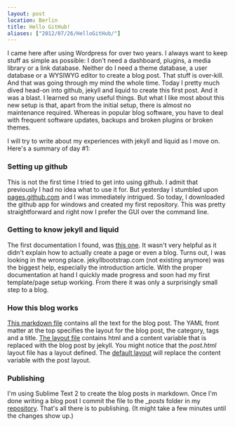 ```yaml
---
layout: post
location: Berlin
title: Hello GitHub!
aliases: ["2012/07/26/HelloGitHub/"]
---
```

I came here after using Wordpress for over two years. 
I always want to keep stuff as simple as possible: I don't need a dashboard, plugins, a media library or a link database. Neither do I need a theme database, a user database or a WYSIWYG editor to create a blog post. That stuff is over-kill. And that was going through my mind the whole time. 
Today I pretty much dived head-on into github, jekyll and liquid to create this first post. And it was a blast. I learned so many useful things. But what I like most about this new setup is that, apart from the initial setup, there is almost no maintenance required. Whereas in popular blog software, you have to deal with frequent software updates, backups and broken plugins or broken themes.

I will try to write about my experiences with jekyll and liquid as I move on. Here's a summary of day #1:

### Setting up github ###
This is not the first time I tried to get into using github. I admit that previously I had no idea what to use it for. But yesterday I stumbled upon [pages.github.com](http://pages.github.com) and I was immediately intrigued. So today, I downloaded the github app for windows and created my first repository. This was pretty straightforward and right now I prefer the GUI over the command line.

### Getting to know jekyll and liquid ###
The first documentation I found, was [this one](https://help.github.com/categories/20/articles). It wasn't very helpful as it didn't explain how to actually create a page or even a blog. Turns out, I was looking in the wrong place. jekyllbootstrap.com (not existing anymore) was the biggest help, especially the introduction article. 
With the proper documentation at hand I quickly made progress and soon had my first template/page setup working. From there it was only a surprisingly small step to a blog.

### How this blog works ###
[This markdown file](https://github.com/phansch/phansch.github.com/blob/master/_posts/2012-07-26-HelloGitHub.md) contains all the text for the blog post. The YAML front matter at the top specifies the layout for the blog post, the category, tags and a title. [The layout file](https://github.com/phansch/phansch.github.com/blob/master/_layouts/post.html) contains html and a content variable that is replaced with the blog post by jekyll. You might notice that the *post.html* layout file has a layout defined. The [default layout](https://github.com/phansch/phansch.github.com/blob/master/_layouts/default.html) will replace the content variable with the post layout.

### Publishing ###
I'm using Sublime Text 2 to create the blog posts in markdown. Once I'm done writing a blog post I commit the file to the *\_posts* folder in my [repository](https://github.com/phansch/phansch.github.com). That's all there is to publishing. (It might take a few minutes until the changes show up.)
